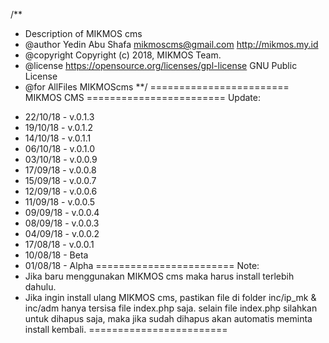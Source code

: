 /**
 * Description of MIKMOS cms
 * @author Yedin Abu Shafa mikmoscms@gmail.com <http://mikmos.my.id>
 * @copyright Copyright (c) 2018, MIKMOS Team.
 * @license https://opensource.org/licenses/gpl-license GNU Public License
 * @for AllFiles MIKMOScms
**/
========================
MIKMOS CMS
========================
Update:
- 22/10/18 - v.0.1.3
- 19/10/18 - v.0.1.2
- 14/10/18 - v.0.1.1
- 06/10/18 - v.0.1.0
- 03/10/18 - v.0.0.9
- 17/09/18 - v.0.0.8
- 15/09/18 - v.0.0.7
- 12/09/18 - v.0.0.6
- 11/09/18 - v.0.0.5
- 09/09/18 - v.0.0.4
- 08/09/18 - v.0.0.3
- 04/09/18 - v.0.0.2
- 17/08/18 - v.0.0.1
- 10/08/18 - Beta
- 01/08/18 - Alpha
========================
Note:
- Jika baru menggunakan MIKMOS cms maka harus install terlebih dahulu.
- Jika ingin install ulang MIKMOS cms, pastikan file di folder inc/ip_mk & inc/adm hanya tersisa file index.php saja. 
  selain file index.php silahkan untuk dihapus saja, maka jika sudah dihapus akan automatis meminta install kembali.
========================